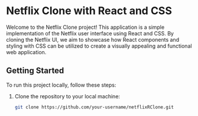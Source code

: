 # Netflix Clone with React and CSS

Welcome to the Netflix Clone project! This application is a simple implementation of the Netflix user interface using React and CSS. By cloning the Netflix UI, we aim to showcase how React components and styling with CSS can be utilized to create a visually appealing and functional web application.

## Getting Started

To run this project locally, follow these steps:

1. Clone the repository to your local machine:
   ```bash
   git clone https://github.com/your-username/netflixRClone.git
   ```
